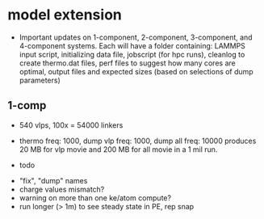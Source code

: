 # model extension

* Important updates on 1-component, 2-component, 3-component, and 4-component systems. Each will have a folder containing: LAMMPS input script, initializing data file, jobscript (for hpc runs), cleanlog to create thermo.dat files, perf files to suggest how many cores are optimal, output files and expected sizes (based on selections of dump parameters)

## 1-comp

* 540 vlps, 100x = 54000 linkers

* thermo freq: 1000, dump vlp freq: 1000, dump all freq: 10000 produces 20 MB for vlp movie and 200 MB for all movie in a 1 mil run.

* todo 
- "fix", "dump" names
- charge values mismatch?
- warning on more than one ke/atom compute?
- run longer (> 1m) to see steady state in PE, rep snap
